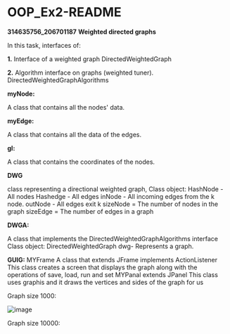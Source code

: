 # OOP_Ex2-README
**314635756_206701187**
**Weighted directed graphs**

In this task, interfaces of:

**1.** Interface of a weighted graph DirectedWeightedGraph

**2.** Algorithm interface on graphs (weighted tuner). DirectedWeightedGraphAlgorithms


**myNode:**

A class that contains all the nodes' data.

**myEdge:** 

A class that contains all the data of the edges.

**gl:**

A class that contains the coordinates of the nodes.

**DWG**

class representing a directional weighted graph,
            Class object:
             HashNode - All nodes
             Hashedge - All edges
             inNode - All incoming edges from the k node.
             outNode - All edges exit k
             sizeNode = The number of nodes in the graph
             sizeEdge = The number of edges in a graph
       

**DWGA:**

A class that implements the DirectedWeightedGraphAlgorithms interface
Class object:
DirectedWeightedGraph dwg- Represents a graph.

**GUIG:**
MYFrame A class that extends JFrame implements ActionListener
This class creates a screen that displays the graph along with the operations of save, load, run and set
MYPanal extends JPanel This class uses graphis and it draws the vertices and sides of the graph for us

Graph size 1000:

![image](https://user-images.githubusercontent.com/93525881/145728919-46ca6e62-9733-48e0-97b1-a48a50c9e7fd.png)



Graph size 10000:
